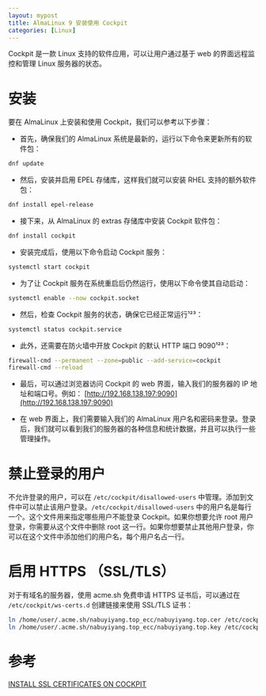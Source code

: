 ```yaml
---
layout: mypost
title: AlmaLinux 9 安装使用 Cockpit
categories: [Linux]
---
```


Cockpit 是一款 Linux 支持的软件应用，可以让用户通过基于 web 的界面远程监控和管理 Linux 服务器的状态。

# 安装

要在 AlmaLinux 上安装和使用 Cockpit，我们可以参考以下步骤：

- 首先，确保我们的 AlmaLinux 系统是最新的，运行以下命令来更新所有的软件包：
```sh
dnf update
```

- 然后，安装并启用 EPEL 存储库，这样我们就可以安装 RHEL 支持的额外软件包：
```sh
dnf install epel-release
```

- 接下来，从 AlmaLinux 的 extras 存储库中安装 Cockpit 软件包：
```sh
dnf install cockpit
```

- 安装完成后，使用以下命令启动 Cockpit 服务：
```sh
systemctl start cockpit
```

- 为了让 Cockpit 服务在系统重启后仍然运行，使用以下命令使其自动启动：
```sh
systemctl enable --now cockpit.socket
```

- 然后，检查 Cockpit 服务的状态，确保它已经正常运行¹²³：
```sh
systemctl status cockpit.service
```

- 此外，还需要在防火墙中开放 Cockpit 的默认 HTTP 端口 9090¹²³：
```sh
firewall-cmd --permanent --zone=public --add-service=cockpit
firewall-cmd --reload
```

- 最后，可以通过浏览器访问 Cockpit 的 web 界面，输入我们的服务器的 IP 地址和端口号。例如：
[http://192.168.138.197:9090](http://192.168.138.197:9090)

- 在 web 界面上，我们需要输入我们的 AlmaLinux 用户名和密码来登录。登录后，我们就可以看到我们的服务器的各种信息和统计数据，并且可以执行一些管理操作。

# 禁止登录的用户

不允许登录的用户，可以在 `/etc/cockpit/disallowed-users` 中管理。添加到文件中可以禁止该用户登录。`/etc/cockpit/disallowed-users` 中的用户名是每行一个。这个文件用来指定哪些用户不能登录 Cockpit。如果你想要允许 root 用户登录，你需要从这个文件中删除 root 这一行。如果你想要禁止其他用户登录，你可以在这个文件中添加他们的用户名，每个用户名占一行。

# 启用 HTTPS （SSL/TLS）

对于有域名的服务器，使用 acme.sh 免费申请 HTTPS 证书后，可以通过在 `/etc/cockpit/ws-certs.d` 创建链接来使用 SSL/TLS 证书：
```sh
ln /home/user/.acme.sh/nabuyiyang.top_ecc/nabuyiyang.top.cer /etc/cockpit/ws-certs.d/nabuyiyang.top.cert
ln /home/user/.acme.sh/nabuyiyang.top_ecc/nabuyiyang.top.key /etc/cockpit/ws-certs.d/nabuyiyang.top.key
```

# 参考

[INSTALL SSL CERTIFICATES ON COCKPIT](https://infotechys.com/install-ssl-certificates-on-cockpit/)

